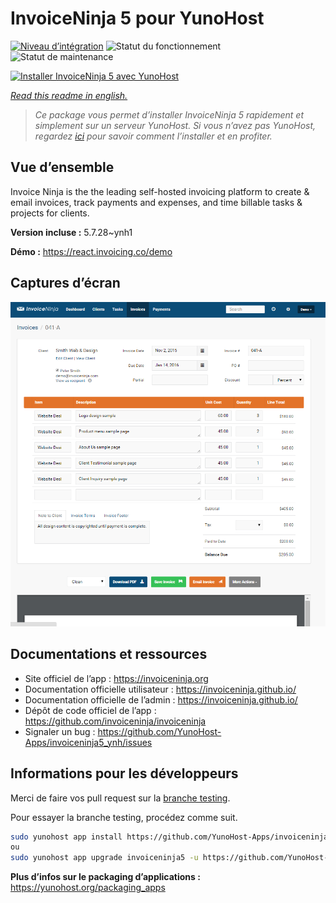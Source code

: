<!--
N.B.: This README was automatically generated by https://github.com/YunoHost/apps/tree/master/tools/README-generator
It shall NOT be edited by hand.
-->

# InvoiceNinja 5 pour YunoHost

[![Niveau d’intégration](https://dash.yunohost.org/integration/invoiceninja5.svg)](https://dash.yunohost.org/appci/app/invoiceninja5) ![Statut du fonctionnement](https://ci-apps.yunohost.org/ci/badges/invoiceninja5.status.svg) ![Statut de maintenance](https://ci-apps.yunohost.org/ci/badges/invoiceninja5.maintain.svg)

[![Installer InvoiceNinja 5 avec YunoHost](https://install-app.yunohost.org/install-with-yunohost.svg)](https://install-app.yunohost.org/?app=invoiceninja5)

*[Read this readme in english.](./README.md)*

> *Ce package vous permet d’installer InvoiceNinja 5 rapidement et simplement sur un serveur YunoHost.
Si vous n’avez pas YunoHost, regardez [ici](https://yunohost.org/#/install) pour savoir comment l’installer et en profiter.*

## Vue d’ensemble

Invoice Ninja is the the leading self-hosted invoicing platform to create & email invoices, track payments and expenses, and time billable tasks & projects for clients.


**Version incluse :** 5.7.28~ynh1

**Démo :** https://react.invoicing.co/demo

## Captures d’écran

![Capture d’écran de InvoiceNinja 5](./doc/screenshots/Create-Invoices-in-Seconds.png)

## Documentations et ressources

* Site officiel de l’app : <https://invoiceninja.org>
* Documentation officielle utilisateur : <https://invoiceninja.github.io/>
* Documentation officielle de l’admin : <https://invoiceninja.github.io/>
* Dépôt de code officiel de l’app : <https://github.com/invoiceninja/invoiceninja>
* Signaler un bug : <https://github.com/YunoHost-Apps/invoiceninja5_ynh/issues>

## Informations pour les développeurs

Merci de faire vos pull request sur la [branche testing](https://github.com/YunoHost-Apps/invoiceninja5_ynh/tree/testing).

Pour essayer la branche testing, procédez comme suit.

``` bash
sudo yunohost app install https://github.com/YunoHost-Apps/invoiceninja5_ynh/tree/testing --debug
ou
sudo yunohost app upgrade invoiceninja5 -u https://github.com/YunoHost-Apps/invoiceninja5_ynh/tree/testing --debug
```

**Plus d’infos sur le packaging d’applications :** <https://yunohost.org/packaging_apps>